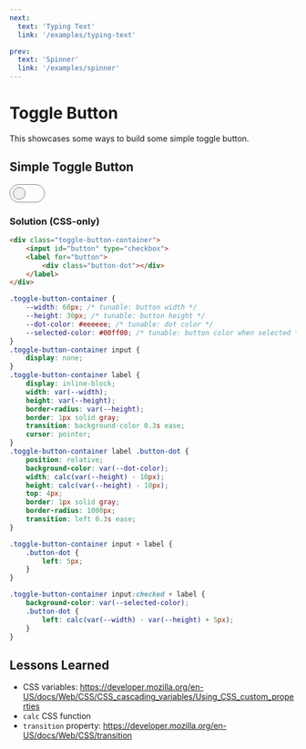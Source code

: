 ```yaml
---
next:
  text: 'Typing Text'
  link: '/examples/typing-text'

prev:
  text: 'Spinner'
  link: '/examples/spinner'
---
```


# Toggle Button

This showcases some ways to build some simple toggle button.

## Simple Toggle Button

<div class="toggle-button-container">
    <input id="button" type="checkbox">
    <label for="button">
        <div class="button-dot"></div>
    </label>
</div>

<style>
    .toggle-button-container {
        --width: 60px;
        --height: 30px;
    }
    .toggle-button-container input {
        display: none;
    }
    .toggle-button-container label {
        display: inline-block;
        width: var(--width);
        height: var(--height);
        border-radius: var(--height);
        border: 1px solid gray;
        transition: background-color 0.3s ease;
        cursor: pointer;
    }
    .toggle-button-container label .button-dot {
        position: relative;
        background-color: #eeeeee;
        width: calc(var(--height) - 10px);
        height: calc(var(--height) - 10px);
        top: 4px;
        border: 1px solid gray;
        border-radius: 1000px;
        transition: left 0.3s ease;
    }

    .toggle-button-container input + label {
        .button-dot {
            left: 5px;
        }
    }

    .toggle-button-container input:checked + label {
        background-color: #00ff00;
        .button-dot {
            left: calc(var(--width) - var(--height) + 5px);
        }
    }
</style>

### Solution (CSS-only)

```html
<div class="toggle-button-container">
    <input id="button" type="checkbox">
    <label for="button">
        <div class="button-dot"></div>
    </label>
</div>
```

```css
.toggle-button-container {
    --width: 60px; /* tunable: button width */
    --height: 30px; /* tunable: button height */
    --dot-color: #eeeeee; /* tunable: dot color */
    --selected-color: #00ff00; /* tunable: button color when selected */
}
.toggle-button-container input {
    display: none;
}
.toggle-button-container label {
    display: inline-block;
    width: var(--width);
    height: var(--height);
    border-radius: var(--height);
    border: 1px solid gray;
    transition: background-color 0.3s ease;
    cursor: pointer;
}
.toggle-button-container label .button-dot {
    position: relative;
    background-color: var(--dot-color);
    width: calc(var(--height) - 10px);
    height: calc(var(--height) - 10px);
    top: 4px;
    border: 1px solid gray;
    border-radius: 1000px;
    transition: left 0.3s ease;
}

.toggle-button-container input + label {
    .button-dot {
        left: 5px;
    }
}

.toggle-button-container input:checked + label {
    background-color: var(--selected-color);
    .button-dot {
        left: calc(var(--width) - var(--height) + 5px);
    }
}
```

## Lessons Learned

- CSS variables: https://developer.mozilla.org/en-US/docs/Web/CSS/CSS_cascading_variables/Using_CSS_custom_properties
- `calc` CSS function
- `transition` property: https://developer.mozilla.org/en-US/docs/Web/CSS/transition
